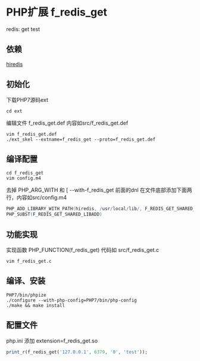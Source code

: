 # PHP扩展 f_redis_get

redis: get test 

## 依赖
[hiredis](https://github.com/redis/hiredis)

## 初始化

下载PHP7源码ext
```shell
cd ext
```

编辑文件 f_redis_get.def 内容如src/f_redis_get.def
```shell
vim f_redis_get.def
./ext_skel --extname=f_redis_get --proto=f_redis_get.def
```

## 编译配置
```shell
cd f_redis_get  
vim config.m4
```
去掉 PHP_ARG_WITH 和 [  --with-f_redis_get 前面的dnl 在文件底部添加下面两行，内容如src/config.m4
```m4
PHP_ADD_LIBRARY_WITH_PATH(hiredis, /usr/local/lib/, F_REDIS_GET_SHARED_LIBADD)  
PHP_SUBST(F_REDIS_GET_SHARED_LIBADD)  
```

## 功能实现  
实现函数 PHP_FUNCTION(f_redis_get) 代码如 src/f_redis_get.c  
```
vim f_redis_get.c
```

## 编译、安装

```shell
PHP7/bin/phpize  
./configure --with-php-config=PHP7/bin/php-config  
./make && make install  
```
## 配置文件 
php.ini 添加 extension=f_redis_get.so
```php
print_r(f_redis_get('127.0.0.1', 6379, '0', 'test'));
```

